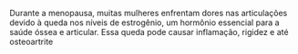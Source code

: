 Durante a menopausa, muitas mulheres enfrentam dores nas articulações 
devido à queda nos níveis de estrogênio, um hormônio essencial para a saúde óssea e articular.
 Essa queda pode causar inflamação, rigidez e até osteoartrite